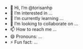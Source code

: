 - 👋 Hi, I’m @torisanhp
- 👀 I’m interested in ...
- 🌱 I’m currently learning ...
- 💞️ I’m looking to collaborate on ...
- 📫 How to reach me ...
- 😄 Pronouns: ...
- ⚡ Fun fact: ...

<!---
torisanhp/torisanhp is a ✨ special ✨ repository because its `README.md` (this file) appears on your GitHub profile.
You can click the Preview link to take a look at your changes.
--->
